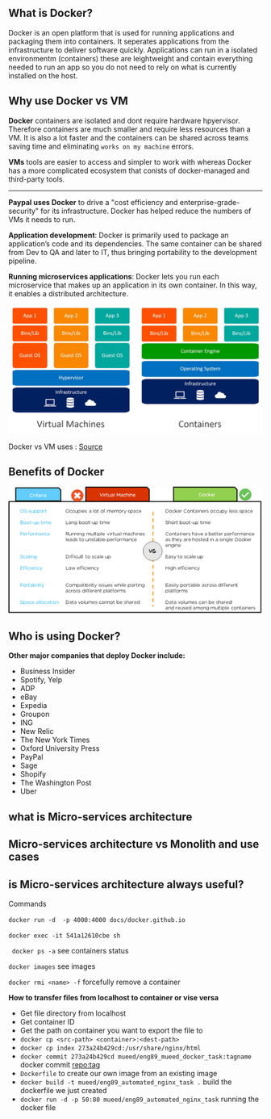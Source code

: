 <h2> What is Docker? </h2>

Docker is an open platform that is used for running applications and packaging them into containers. It seperates applications from the infrastructure to deliver software quickly. Applications can run in a isolated environmentm (containers) these are leightweight and contain everything needed to run an app so you do not need to rely on what is currently installed on the host.

<h2> Why use Docker vs VM </h2>

**Docker** containers are isolated and dont require hardware hpyervisor. Therefore containers are much smaller and require less resources than  a VM. It is also a lot faster and the containers can be shared across teams saving time and eliminating `works on my machine` errors.

**VMs** tools are easier to access and simpler to work with whereas Docker has a more complicated ecosystem that conists of docker-managed and third-party tools.

<hr>

**Paypal uses Docker** to drive a "cost efficiency and enterprise-grade-security" for its infrastructure. Docker has helped reduce the numbers of VMs it needs to run.

**Application development**: Docker is primarily used to package an application’s code and its dependencies. The same container can be shared from Dev to QA and later to IT, thus bringing portability to the development pipeline.

**Running microservices applications**: Docker lets you run each microservice that makes up an application in its own container. In this way, it enables a distributed architecture.

![diagram](contrainer-vs-vm.jpg)

Docker vs VM uses : [Source](https://www.aquasec.com/cloud-native-academy/docker-container/docker-containers-vs-virtual-machines/)


<h2> Benefits of Docker </h2>


<p align="center">
  <img src="benefits-of-docker.png" alt="benefits-of-docker-image"/>
</p>


<h2> Who is using Docker? </h2>

**Other major companies that deploy Docker include:**

- Business Insider
- Spotify, Yelp
- ADP
- eBay
- Expedia
- Groupon
- ING
- New Relic
- The New York Times
- Oxford University Press
- PayPal
- Sage
- Shopify
- The Washington Post
- Uber

<h2> what is Micro-services architecture <h2>

<h2> Micro-services architecture vs Monolith and use cases </h2>

<h2> is Micro-services architecture always useful? </h2>


Commands


`docker run -d  -p 4000:4000 docs/docker.github.io`

`docker exec -it 541a12610cbe sh`

` docker ps -a` see containers status

`docker images` see images

`docker rmi <name> -f` forcefully remove a container

**How to transfer files from localhost to container or vise versa**
- Get file directory from localhost
- Get container ID
- Get the path on container you want to export the file to
- `docker cp <src-path> <container>:<dest-path> `
- `docker cp index 273a24b429cd:/usr/share/nginx/html`
- `docker commit 273a24b429cd mueed/eng89_mueed_docker_task:tagname` docker commit <container> <repo:tag>
- `Dockerfile` to create our own image from an existing image
- `docker build -t mueed/eng89_automated_nginx_task .` build the dockerfile we just created 
- `docker run -d -p 50:80 mueed/eng89_automated_nginx_task` running the docker file 

